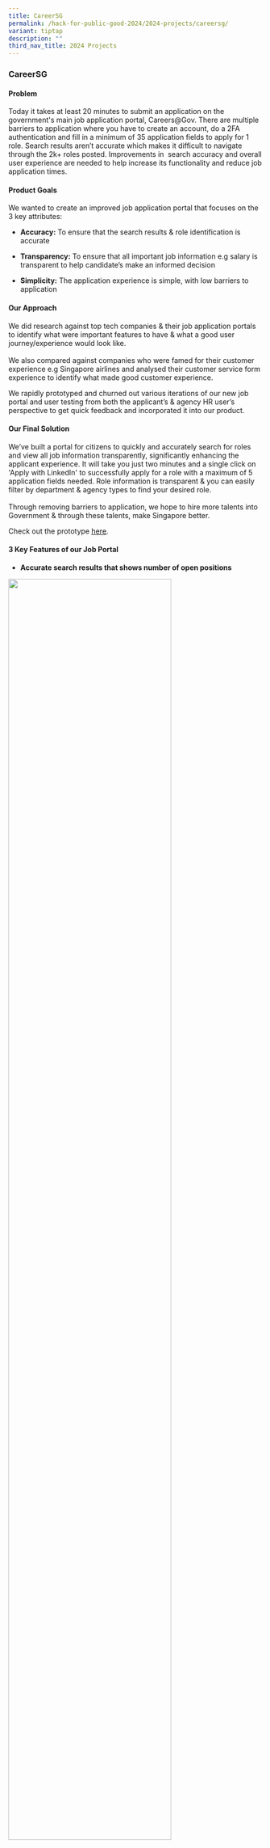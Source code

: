 ```yaml
---
title: CareerSG
permalink: /hack-for-public-good-2024/2024-projects/careersg/
variant: tiptap
description: ""
third_nav_title: 2024 Projects
---
```

<h3>CareerSG</h3>
<h4>Problem</h4>
<p>Today it takes at least 20 minutes to submit an application on the government's
main job application portal, Careers@Gov. There are multiple barriers to
application where you have to create an account, do a 2FA authentication
and fill in a minimum of 35 application fields to apply for 1 role. Search
results aren’t accurate which makes it difficult to navigate through the
2k+ roles posted. Improvements in&nbsp; search accuracy and overall user
experience are needed to help increase its functionality and reduce job
application times.</p>
<h4>Product Goals</h4>
<p>We wanted to create an improved job application portal that focuses on
the 3 key attributes:</p>
<ul>
<li>
<p><strong>Accuracy:</strong> To ensure that the search results &amp; role
identification is accurate</p>
</li>
<li>
<p><strong>Transparency:</strong> To ensure that all important job information
e.g salary is transparent to help candidate’s make an informed decision</p>
</li>
<li>
<p><strong>Simplicity:</strong> The application experience is simple, with
low barriers to application</p>
</li>
</ul>
<h4>Our Approach</h4>
<p>We did research against top tech companies &amp; their job application
portals to identify what were important features to have &amp; what a good
user journey/experience would look like.
<br>
<br>We also compared against companies who were famed for their customer experience
e.g Singapore airlines and analysed their customer service form experience
to identify what made good customer experience.</p>
<p>We rapidly prototyped and churned out various iterations of our new job
portal and user testing from both the applicant’s &amp; agency HR user’s
perspective to get quick feedback and incorporated it into our product.</p>
<h4>Our Final Solution</h4>
<p>We’ve built a portal for citizens to quickly and accurately search for
roles and view all job information transparently, significantly enhancing
the applicant experience. It will take you just two minutes and a single
click on 'Apply with LinkedIn' to successfully apply for a role with a
maximum of 5 application fields needed. Role information is transparent
&amp; you can easily filter by department &amp; agency types to find your
desired role.
<br>
<br>Through removing barriers to application, we hope to hire more talents
into Government &amp; through these talents, make Singapore better.</p>
<p>Check out the prototype <a href="https://careers.hack.gov.sg/" rel="noopener noreferrer nofollow" target="_blank"><u>here</u></a>.</p>
<h4>3 Key Features of our Job Portal</h4>
<ul data-tight="true" class="tight">
<li>
<p><strong>Accurate search results that shows number of open positions</strong>
</p>
</li>
</ul>
<div class="isomer-image-wrapper">
<img style="width: 80%;" height="auto" width="100%" alt="" src="/images/Screenshot_2024_02_20_at_11_30_39_AM.png">
</div>
<ul data-tight="true" class="tight">
<li>
<p><strong>Transparent Job information displayed: Role type, salary range and role open duration to help candidates make an informed decision</strong>
</p>
</li>
</ul>
<div class="isomer-image-wrapper">
<img style="width: 100%" height="auto" width="100%" alt="" src="/images/Screenshot_2024_02_20_at_11_31_24_AM.png">
</div>
<ul data-tight="true" class="tight">
<li>
<p><strong>&nbsp;Streamlined application experience: Only 5 essential fields needed, ‘one-click Apply with LinkedIn’ functionality</strong>
</p>
<div class="isomer-image-wrapper">
<img style="width: 80%;" height="auto" width="100%" alt="" src="/images/Screenshot_2024_02_20_at_11_34_03_AM.png">
</div>
</li>
</ul>
<p>Check out the difference in a candidate’s application experience!&nbsp;
<br><strong>Current Careers @ Gov job portal</strong>
</p>
<div class="iframe-wrapper">
<iframe height="315" width="100%" allowfullscreen="true" frameborder="0" src="https://www.youtube.com/embed/gQVfwz7Q9XE?si=jWgXABghkxT-Iri6"></iframe>
</div>
<p><strong>Our CareerSG Prototype</strong>
</p>
<div class="iframe-wrapper">
<iframe height="315" width="100%" allowfullscreen="true" frameborder="0" src="https://www.youtube.com/embed/gQVfwz7Q9XE?si=4YbvHec8Yiwc8jl8&amp;start=132"></iframe>
</div>
<h4>Our Rollout Plan</h4>
<p>We’ve sought approval from the Public Service Division (PSD) to trial
the new job portal and backend applicant tracking system with a pilot group
of 6 agencies (SNDGO, DOTC, IMDA, NLB, ESTL &amp; PSD).&nbsp;</p>
<p>From Demo day, 5 more agencies have expressed interest (MOF, PIC, SportSG,
NCSS &amp; GovTech).</p>
<p>For the next phase, we will be expanding the pilot to these 5 agencies
+ exploring onboarding MOE &amp; MHA, who have legacy based Recruiting
processes onto the new platform.
<br>
<br>The goal is to A/B pilot trial with these agencies to list their roles
onto our new platform whilst keeping their current postings on Careers@Gov
and to compare key metrics:
<br>- Application rates
<br>- Application conversion rates
<br>- Application drop off rates
<br>- Candidate application satisfaction
<br>- Agency user satisfaction</p>
<h4>Team</h4>
<p>CareerSG was built by a multidisciplinary team of engineers, HR, designers
&amp; policy officers</p>
<div class="isomer-image-wrapper">
<img style="width: 100%" height="auto" width="100%" alt="" src="/images/careersgteam.jpeg">
</div>
<p>Left to right: Yuanruo Liang, Chin Yao Gan, Richard Yak, Sarah Salim,
Clifford Teo, Dawn Hu</p>
<h4>Demo Day</h4>
<div class="isomer-image-wrapper">
<img style="width: 80%;" height="auto" width="100%" alt="" src="/images/Demo_Day_2024__233___1_.jpg">
</div>
<p></p>
<div class="isomer-image-wrapper">
<img style="width: 80%;" height="auto" width="100%" alt="" src="/images/Demo_Day_2024__234___1_.jpg">
</div>
<p></p>
<div class="isomer-image-wrapper">
<img style="width: 80%;" height="auto" width="100%" alt="" src="/images/Demo_Day_2024__236___1_.jpg">
</div>
<p></p>
<div class="isomer-image-wrapper">
<img style="width: 80%;" height="auto" width="100%" alt="" src="/images/Demo_Day_2024__76___1_.jpg">
</div>
<p></p>
<div class="isomer-image-wrapper">
<img style="width: 80%;" height="auto" width="100%" alt="" src="/images/Demo_Day_2024__237___1_.jpg">
</div>
<p></p>
<div class="isomer-image-wrapper">
<img style="width: 80%;" height="auto" width="100%" alt="" src="/images/image.jpg">
</div>
<p></p>
<p></p>